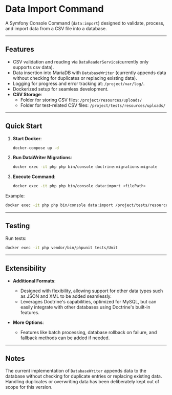 # Data Import Command

A Symfony Console Command (`data:import`) designed to validate, process, and import data from a CSV file into a database.

---

## Features

- CSV validation and reading via `DataReaderService`(currently only supports csv data).
- Data insertion into MariaDB with `DatabaseWriter` (currently appends data without checking for duplicates or replacing existing data).
- Logging for progress and error tracking at: `/project/var/log/`.
- Dockerized setup for seamless development.
- **CSV Storage**:
  - Folder for storing CSV files: `/project/resources/uploads/`
  - Folder for test-related CSV files: `/project/tests/resources/uploads/`

---

## Quick Start

1. **Start Docker**:
   ```bash
   docker-compose up -d
   ```

2. **Run DataWriter Migrations**:
   ```bash
   docker exec -it php php bin/console doctrine:migrations:migrate
   ```

3. **Execute Command**:
   ```bash
   docker exec -it php php bin/console data:import <filePath>
   ```

Example:
```bash
docker exec -it php php bin/console data:import /project/tests/resources/uploads/feed.csv
```

---

## Testing

Run tests:
```bash
docker exec -it php vendor/bin/phpunit tests/Unit
```

---

## Extensibility

- **Additional Formats**: 
  - Designed with flexibility, allowing support for other data types such as JSON and XML to be added seamlessly.
  - Leverages Doctrine's capabilities, optimized for MySQL, but can easily integrate with other databases using Doctrine's built-in features.

- **More Options**: 
  - Features like batch processing, database rollback on failure, and fallback methods can be added if needed.
---

## Notes

The current implementation of `DatabaseWriter` appends data to the database without checking for duplicate entries or replacing existing data. Handling duplicates or overwriting data has been deliberately kept out of scope for this version.
